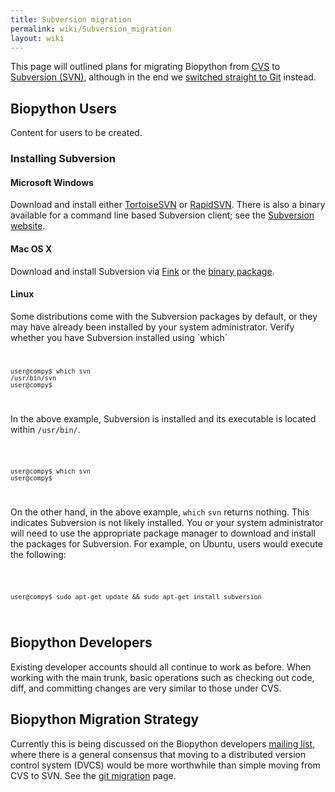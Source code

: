 ```yaml
---
title: Subversion migration
permalink: wiki/Subversion_migration
layout: wiki
---
```


This page will outlined plans for migrating Biopython from
[CVS](CVS "wikilink") to [Subversion (SVN)](SVN "wikilink"), although in
the end we [switched straight to Git](GitMigration "wikilink") instead.

Biopython Users
---------------

Content for users to be created.

### Installing Subversion

#### Microsoft Windows

Download and install either
[TortoiseSVN](http://tortoisesvn.tigris.org/) or
[RapidSVN](http://www.rapidsvn.org/). There is also a binary available
for a command line based Subversion client; see the [Subversion
website](http://subversion.tigris.org/project_packages.html#binary-packages).

#### Mac OS X

Download and install Subversion via [Fink](http://fink.sourceforge.net/)
or the [binary
package](http://subversion.tigris.org/project_packages.html#binary-packages).

#### Linux

Some distributions come with the Subversion packages by default, or they
may have already been installed by your system administrator. Verify
whether you have Subversion installed using \`which\` <code>

    user@compy$ which svn
    /usr/bin/svn
    user@compy$

</code>

In the above example, Subversion is installed and its executable is
located within `/usr/bin/`.

<code>

    user@compy$ which svn
    user@compy$

</code>

On the other hand, in the above example, `which` `svn` returns nothing.
This indicates Subversion is not likely installed. You or your system
administrator will need to use the appropriate package manager to
download and install the packages for Subversion. For example, on
Ubuntu, users would execute the following:

<code>

    user@compy$ sudo apt-get update && sudo apt-get install subversion

</code>

Biopython Developers
--------------------

Existing developer accounts should all continue to work as before. When
working with the main trunk, basic operations such as checking out code,
diff, and committing changes are very similar to those under CVS.

Biopython Migration Strategy
----------------------------

Currently this is being discussed on the Biopython developers [mailing
list](Mailing_lists "wikilink"), where there is a general consensus that
moving to a distributed version control system (DVCS) would be more
worthwhile than simple moving from CVS to SVN. See the [git
migration](GitMigration "wikilink") page.
